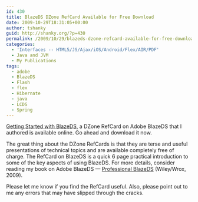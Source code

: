 ```yaml
---
id: 430
title: BlazeDS DZone RefCard Available for Free Download
date: 2009-10-29T18:31:05+00:00
author: tshanky
guid: http://shanky.org/?p=430
permalink: /2009/10/29/blazeds-dzone-refcard-available-for-free-download/
categories:
  - 'Interfaces -- HTML5/JS/Ajax/iOS/Android/Flex/AIR/PDF'
  - Java and JVM
  - My Publications
tags:
  - adobe
  - BlazeDS
  - Flash
  - flex
  - Hibernate
  - java
  - LCDS
  - Spring
---
```

<a title="Getting Started with BlazeDS" href="http://refcardz.dzone.com/refcardz/getting-started-blazeds" target="_blank">Getting Started with BlazeDS</a>, a DZone RefCard on Adobe BlazeDS that I authored is available online. Go ahead and download it now.

The great thing about the DZone RefCards is that they are terse and useful presentations of technical topics and are available completely free of charge. The RefCard on BlazeDS is a quick 6 page practical introduction to some of the key aspects of using BlazeDS. For more details, consider reading my book on Adobe BlazeDS &#8212; <a title="Professional BlazeDS" href="http://www.amazon.com/Professional-BlazeDS-Creating-Applications-Programmer/dp/0470464895" target="_blank">Professional BlazeDS</a> (Wiley/Wrox, 2009).

Please let me know if you find the RefCard useful. Also, please point out to me any errors that may have slipped through the cracks.